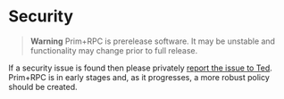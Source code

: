 # Security

> **Warning** Prim+RPC is prerelease software. It may be unstable and functionality may change prior to full release.

If a security issue is found then please privately [report the issue to Ted](mailto:ted@doseofted.com). Prim+RPC is in
early stages and, as it progresses, a more robust policy should be created.
